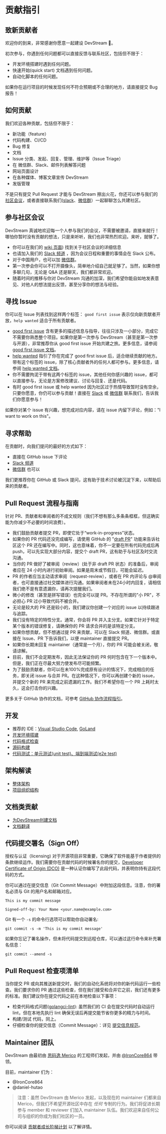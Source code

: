 # 贡献指引

## 致新贡献者
欢迎你的到来，非常感谢你愿意一起建设 DevStream 💖。

初次参与，你遇到任何问题都可以直接反馈与联系社区，包括但不限于：

- 开发环境搭建时遇到任何问题。
- 快速开始(quick start) 文档遇到任何问题。
- 自动化脚本的任何问题。

如果你在运行项目的时候发现任何不符合预期或不合理的地方，请直接提交 Bug 报告！

## 如何贡献
我们欢迎各种贡献，包括但不限于：

- 新功能（feature）
- 代码构建、CI/CD
- Bug 修复
- 文档
- Issue 分类、发起、回复、管理、维护等（Issue Triage）
- 在 微信群、Slack、邮件列表解答问题
- 网站页面设计
- 在各种媒体、博客文章宣传 DevStream
- 发版管理

不是只有提交 Pull Request 才能与 DevStream 擦出火花，你还可以参与我们的 [社区会议](https://github.com/devstream-io/devstream/wiki)，或者直接联系我们([slack](https://cloud-native.slack.com/archives/C03LA2B8K0A)、[微信群](https://raw.githubusercontent.com/devstream-io/devstream/main/docs/images/wechat-group-qr-code.png)）一起聊聊怎么共建社区。

## 参与社区会议
DevStream 真诚地欢迎每一个人参与我们的会议，不需要被邀请，直接来就行！哪怕你暂时没有贡献的想法，只是来听听，我们也非常热烈欢迎。来听，就够了。

- 你可以在我们的 [wiki 页面](https://github.com/devstream-io/devstream/wiki)) 找到关于社区会议的详细信息
- 也请加入我们的 [Slack 频道](https://cloud-native.slack.com/archives/C03LA2B8K0A) ，因为会议日程和重要的事情会在 Slack 公布。
- 对于中国用户，也可以加 [微信群](https://raw.githubusercontent.com/devstream-io/devstream/main/docs/images/wechat-group-qr-code.png)。
- 第一次参会你可以不打开摄像头，简单地介绍自己就足够了。当然，如果你想多聊几句，无论是 Q&A 还是聊天，我们都非常欢迎。
- 随着时间的推移与你对 DevStream 沟通的加深，我们希望你能自如地发表意见、对他人的想法提出反馈，甚至分享你的想法与经验。

## 寻找 Issue
你可以在 Issue 列表找到这样两个标签： `good first issue` 表示仅向新贡献者开放，`help wanted` 适合于所有贡献者。

- [good first issue](https://github.com/devstream-io/devstream/labels/good%20first%20issue) 含有更多的描述信息与指导，往往只涉及一小部分，完成它不需要你熟悉整个项目。如果你是第一次参与 DevStream（甚至是第一次参与开源），非常推荐你从 good first issue 开始共建之旅。更多信息，请参阅 [good first issue 文档](development/git-workflow/good-first-issues.zh.md)。
- [help wanted](https://github.com/devstream-io/devstream/labels/help%20wanted) 指引了你在完成了 good first issue 后，适合继续贡献的地方。带有这个标签的 issue，除了核心贡献者外的任何人都可参与。更多信息，请参阅 [help wanted 文档](development/git-workflow/help-wanted.zh.md)。
- 你不需要拘泥于带有这两个标签的 issue，其他任何你感兴趣的 issue，都可以直接参与，无论是方案修改建议、讨论与回复、还是代码。
- 有时 good first issue 或 help wanted 因为社区过于热情导致暂时没有空余，只要你愿意，你仍可以参与贡献！直接在 [Slack](https://join.slack.com/t/devstream-io/shared_invite/zt-16tb0iwzr-krcFGYRN7~Vv1suGZjdv4) 或 [微信群](https://raw.githubusercontent.com/devstream-io/devstream/main/docs/images/wechat-group-qr-code.png) 联系我们，告诉我们你愿意参与！

如果你对某个 issue 有兴趣，想完成对应内容，请在 issue 内留下评论，例如："I want to work on this"。

## 寻求帮助
在贡献时，向我们提问的最好的方式如下：

- 直接在 GitHub issue 下评论
- [Slack 频道](https://cloud-native.slack.com/archives/C03LA2B8K0A)
- [微信群](https://raw.githubusercontent.com/devstream-io/devstream/main/docs/images/wechat-group-qr-code.png) 也可以

我们更推荐你在 GitHub 或 Slack 提问，这有助于技术讨论被沉淀下来，以帮助后来的贡献者。

## Pull Request 流程与指南
针对 PR、贡献者和审阅者的不成文规则（我们不想有那么多条条框框，但这确实能为你减少不必要的时间浪费）。

- 我们鼓励贡献者提交 PR，即使它处于“work-in-progress”状态。
- 如果你的 PR 代码还没完成编写，请使用 GitHub 的 "[draft PR](https://github.blog/2019-02-14-introducing-draft-pull-requests/)" 功能来告诉社区这个 PR 还在编写中。同时，这也意味着，你不一定要在所有代码完成后再 push，可以先实现大部分内容，提交个 draft PR，这有助于与社区及时交流沟通。
- 当你的 PR 做好了被审阅（review）(处于非 draft PR 状态）的准备后，审阅者应在 24 小时内进行初始审阅。如果是周末或节假日，可能会延迟。
- PR 的作者应当主动请求审阅（request-review），或者在 PR 内评论与 @审阅者，也可直接通过社交媒体进行沟通。如果审阅者未在24小时内回复，请相信我们绝不是有意遗漏你，请再次提醒我们。
- 微小的修改（甚至是拼写错误）也完全可以提 PR。不存在所谓的"小 PR"，不必担心 PR 过小导致代码不被合并。
- 无论是较大的 PR 还是较小的，我们建议你创建一个对应的 issue 以持续跟进与追踪。
- 我们没有特定的特性分支。通常，你会将 PR 并入主分支。如果它针对于特定某个版本的错误修复，请确保你的 PR 请求合并的是该特定分支。
- 如果你想贡献，但不想通过提 PR 来贡献，可以在 Slack 频道、微信群。或直接在 Issue、PR 下告诉我们，以便 maintainer 直接提交 PR。
- 如果你长期未回复 maintainer（通常是一个月），你的 PR 可能会被关闭，敬请谅解。
- 目前，我们不会定期发布，因此无法保证你的 PR 何时包含在下一个版本中。但是，我们正在尽最大努力使发布尽可能频繁。
- 为了鼓励贡献者，你可以在未100%完成原有设计的情况下，完成相应的任务，即关闭 issue 与合并 PR。在这种情况下，你可以再创建个新的 issue，并提交个新的 PR 来完成之前遗漏的工作。我们不希望你在一个 PR 上耗时太久，这会打击你的兴趣。

更多关于 GitHub 协作的文档，可参考 [GitHub 协作流程指引](./development/git-workflow/git-workflow.md)。

## 开发

- 推荐的 IDE：[Visual Studio Code](https://code.visualstudio.com/), [GoLand](https://www.jetbrains.com/go/)
- [开发环境搭建](./development/dev/dev-env-setup.zh.md)
- [代码格式检查](./development/dev/lint.zh.md)
- [源码构建](./development/dev/build.zh.md)
- [代码测试：单元测试(unit test)、端到端测试(e2e test)](./development/dev/test.zh.md)

## 架构解读

- [整体架构](development/devstream/architecture.zh.md)
- [项目组织结构](development/devstream/project-layout.zh.md)

## 文档类贡献

- [为DevStream创建文档](./development/docs-contribution/mkdocs.zh.md)
- [文档翻译](./development/docs-contribution/translation.zh.md)

## 代码提交署名（Sign Off）

授权与认证（licensing) 对于开源项目非常重要，它确保了软件能基于作者提供的条款继续运作。我们需要你在贡献代码的时候署名你的提交，[Developer Certificate of Origin (DCO)](https://developercertificate.org/) 是一种认证你编写了此段代码，并表明你持有这段代码的方式。

你可以通过在提交信息（Git Commit Message）中附加这段信息。注意，你的署名必须与 Git 的用户名和邮箱对应。

    This is my commit message

    Signed-off-by: Your Name <your.name@example.com>

Git 有一个 `-s` 的命令行选项可以帮助你自动署名:

    git commit -s -m 'This is my commit message'

如果你忘记了署名操作，但未将代码提交到远程仓库，可以通过这行命令来补充署名信息：

    git commit --amend -s 

## Pull Request 检查项清单

当你提交 PR 或向其推送新提交时，我们的自动化系统将对你的新代码运行一些检查。我们要求你的 PR 通过这些检查，但在我们接受和合并它之前，我们还有更多的标准。我们建议你在提交代码之前在本地检查以下事项：

- 检查代码格式问题([golangci-lint](https://github.com/golangci/golangci-lint)): 虽然我们的 CI 会在提交代码时自动运行 lint，但在本地先执行 lint 确保无误后再提交能节省你更多的精力与时间。
- 构建/测试 代码，同上。
- 仔细检查你的提交信息（Commit Message）：详见 [提交信息规范](./development/git-workflow/commit-messages.zh.md)。

## Maintainer 团队

DevStream 由最初由 [思码逸 Merico](https://www.crunchbase.com/organization/merico) 的工程师们发起，并由 [@IronCore864](https://github.com/ironcore864) 带领。

目前，maintainer 们为：

- @IronCore864
- @daniel-hutao

> 注意：虽然 DevStream 由 Merico 发起，以及现在的 maintainer 们都来自 Merico，但我们不希望开源社区中存在 _任何_ 专制的行为。我们将促进长期参与 member 和 reviewer 们加入 maintainer 队伍。我们欢迎来自任何公司与组织的你成为我们社区的一员。

你可以阅读 [贡献者成长阶梯计划](https://docs.devstream.io/en/latest/contributor_ladder.zh/) 以了解详情。
